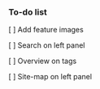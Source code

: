 ### To-do list

[ ] Add feature images

[ ] Search on left panel

[ ] Overview on tags

[ ] Site-map on left panel
